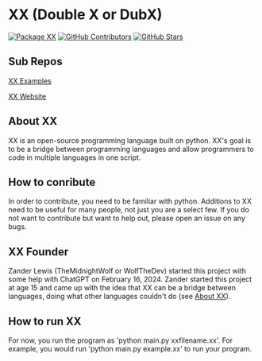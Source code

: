 # XX (Double X or DubX)

[![Package XX](https://github.com/XX-Development/XX/actions/workflows/package-xx.yml/badge.svg?branch=master)](https://github.com/WolfTheDeveloper/XX/actions/workflows/package-xx.yml)
[![GitHub Contributors](https://img.shields.io/github/contributors/XX-Development/XX?label=Contributors)](https://github.com/WolfTheDeveloper/XX/graphs/contributors)
[![GitHub Stars](https://img.shields.io/github/stars/XX-Development/XX?label=Stars)](https://github.com/WolfTheDeveloper/XX/graphs/contributors)

## Sub Repos
[XX Examples](https://github.com/WolfTheDeveloper/XX-Examples)

[XX Website](https://github.com/WolfTheDeveloper/XXWebsite)

## About XX

XX is an open-source programming language built on python. XX's goal is to be a bridge between programming languages and allow programmers to code in multiple languages in one script.

## How to conribute

In order to contribute, you need to be familiar with python. Additions to XX need to be useful for many people, not just you are a select few. If you do not want to contribute but want to help out, please open an issue on any bugs.

## XX Founder

Zander Lewis (TheMidnightWolf or WolfTheDev) started this project with some help with ChatGPT on February 16, 2024. Zander started this project at age 15 and came up with the idea that XX can be a bridge between languages, doing what other languages couldn't do (see [About XX](https://github.com/WolfTheDeveloper/XX#about-xx)).

## How to run XX

For now, you run the program as 'python main.py xxfilename.xx'. For example, you would run 'python main.py example.xx' to run your program.
